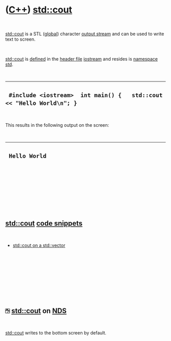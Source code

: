
 

 

 

 

 

([C++](Cpp.md)) [std::cout](CppCout.md)
=========================================

 

[std::cout](CppCout.md) is a STL ([global](CppGlobal.md)) character
[output stream](CppOstream.md) and can be used to write text to screen.

 

[std::cout](CppCout.md) is [defined](CppDefinition.md) in the [header
file](CppHeaderFile.md) [iostream](CppIostreamH.md) and resides is
[namespace](CppNamespace.md) [std](CppStd.md).

 

  ------------------------------------------------------------------------
  ` #include <iostream>  int main() {   std::cout << "Hello World\n"; }`
  ------------------------------------------------------------------------

 

This results in the following output on the screen:

 

  ----------------
  ` Hello World`
  ----------------

 

 

 

 

 

[std::cout](CppCout.md) [code snippets](CppCodeSnippets.md)
-------------------------------------------------------------

 

-   [std::cout on a std::vector](CppCoutVector.md)

 

 

 

 

 

![NDS](PicNds.png) [std::cout](CppCout.md) on [NDS](CppNds.md)
----------------------------------------------------------------

 

[std::cout](CppCout.md) writes to the bottom screen by default.

 

 

 

 

 

 

